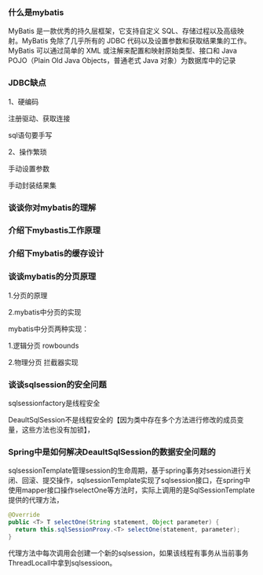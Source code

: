 ### 什么是mybatis

MyBatis 是一款优秀的持久层框架，它支持自定义 SQL、存储过程以及高级映射。MyBatis 免除了几乎所有的 JDBC 代码以及设置参数和获取结果集的工作。MyBatis 可以通过简单的 XML 或注解来配置和映射原始类型、接口和 Java POJO（Plain Old Java Objects，普通老式 Java 对象）为数据库中的记录

### JDBC缺点

1、硬编码

注册驱动、获取连接

sql语句要手写



2、操作繁琐

手动设置参数

手动封装结果集



### 谈谈你对mybatis的理解



### 介绍下mybastis工作原理



### 介绍下mybatis的缓存设计



### 谈谈mybatis的分页原理

1.分页的原理

2.mybatis中分页的实现

mybatis中分页两种实现：

1.逻辑分页 rowbounds

2.物理分页 拦截器实现



### 谈谈sqlsession的安全问题

sqlsessionfactory是线程安全

DeaultSqlSession不是线程安全的【因为类中存在多个方法进行修改的成员变量，这些方法也没有加锁】，



### Spring中是如何解决DeaultSqlSession的数据安全问题的





sqlsessionTemplate管理session的生命周期，基于spring事务对session进行关闭、回滚、提交操作，sqlsessionTemplate实现了sqlsession接口，在spring中使用mapper接口操作selectOne等方法时，实际上调用的是SqlSessionTemplate提供的代理方法，

```java
@Override
public <T> T selectOne(String statement, Object parameter) {
  return this.sqlSessionProxy.<T> selectOne(statement, parameter);
}
```

代理方法中每次调用会创建一个新的sqlsession，如果该线程有事务从当前事务ThreadLocall中拿到sqlsessioon。

